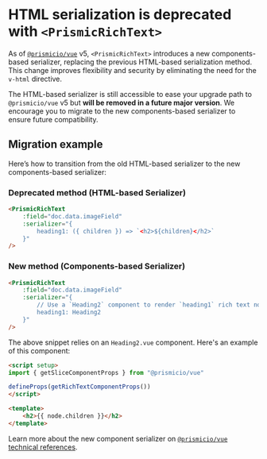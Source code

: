 # HTML serialization is deprecated with `<PrismicRichText>`

As of [`@prismicio/vue`][prismic-vue] v5, `<PrismicRichText>` introduces a new components-based serializer, replacing the previous HTML-based serialization method. This change improves flexibility and security by eliminating the need for the `v-html` directive.

The HTML-based serializer is still accessible to ease your upgrade path to `@prismicio/vue` v5 but **will be removed in a future major version**. We encourage you to migrate to the new components-based serializer to ensure future compatibility.

## Migration example

Here’s how to transition from the old HTML-based serializer to the new components-based serializer:

### Deprecated method (HTML-based Serializer)

```html
<PrismicRichText
	:field="doc.data.imageField"
	:serializer="{
		heading1: ({ children }) => `<h2>${children}</h2>`
	}"
/>
```

### New method (Components-based Serializer)

```html
<PrismicRichText
	:field="doc.data.imageField"
	:serializer="{
		// Use a `Heading2` component to render `heading1` rich text nodes
		heading1: Heading2
	}"
/>
```

The above snippet relies on an `Heading2.vue` component. Here's an example of this component:

```html
<script setup>
import { getSliceComponentProps } from "@prismicio/vue"

defineProps(getRichTextComponentProps())
</script>

<template>
	<h2>{{ node.children }}</h2>
</template>
```

Learn more about the new component serializer on [`@prismicio/vue` technical references][prismic-vue-rich-text].

[prismic-vue]: https://prismic.io/docs/technical-reference/prismicio-vue
[prismic-vue-rich-text]: https://prismic.io/docs/technical-reference/prismicio-vue#prismicrichtext
